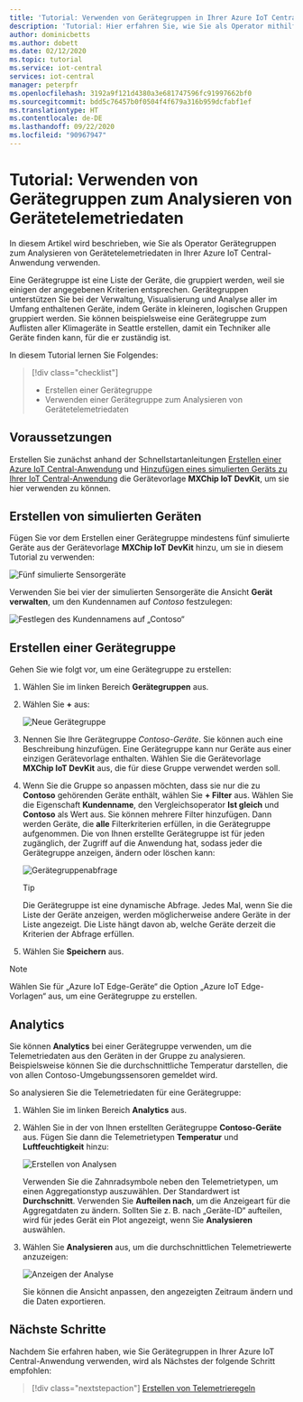 ```yaml
---
title: 'Tutorial: Verwenden von Gerätegruppen in Ihrer Azure IoT Central-Anwendung | Microsoft-Dokumentation'
description: 'Tutorial: Hier erfahren Sie, wie Sie als Operator mithilfe von Gerätegruppen Telemetriedaten von Geräten in Ihrer Azure IoT Central-Anwendung analysieren.'
author: dominicbetts
ms.author: dobett
ms.date: 02/12/2020
ms.topic: tutorial
ms.service: iot-central
services: iot-central
manager: peterpfr
ms.openlocfilehash: 3192a9f121d4380a3e681747596fc91997662bf0
ms.sourcegitcommit: bdd5c76457b0f0504f4f679a316b959dcfabf1ef
ms.translationtype: HT
ms.contentlocale: de-DE
ms.lasthandoff: 09/22/2020
ms.locfileid: "90967947"
---
```

# <a name="tutorial-use-device-groups-to-analyze-device-telemetry"></a>Tutorial: Verwenden von Gerätegruppen zum Analysieren von Gerätetelemetriedaten

In diesem Artikel wird beschrieben, wie Sie als Operator Gerätegruppen zum Analysieren von Gerätetelemetriedaten in Ihrer Azure IoT Central-Anwendung verwenden.

Eine Gerätegruppe ist eine Liste der Geräte, die gruppiert werden, weil sie einigen der angegebenen Kriterien entsprechen. Gerätegruppen unterstützen Sie bei der Verwaltung, Visualisierung und Analyse aller im Umfang enthaltenen Geräte, indem Geräte in kleineren, logischen Gruppen gruppiert werden. Sie können beispielsweise eine Gerätegruppe zum Auflisten aller Klimageräte in Seattle erstellen, damit ein Techniker alle Geräte finden kann, für die er zuständig ist.

In diesem Tutorial lernen Sie Folgendes:

> [!div class="checklist"]
> * Erstellen einer Gerätegruppe
> * Verwenden einer Gerätegruppe zum Analysieren von Gerätetelemetriedaten

## <a name="prerequisites"></a>Voraussetzungen

Erstellen Sie zunächst anhand der Schnellstartanleitungen [Erstellen einer Azure IoT Central-Anwendung](./quick-deploy-iot-central.md) und [Hinzufügen eines simulierten Geräts zu Ihrer IoT Central-Anwendung](./quick-create-simulated-device.md) die Gerätevorlage **MXChip IoT DevKit**, um sie hier verwenden zu können.

## <a name="create-simulated-devices"></a>Erstellen von simulierten Geräten

Fügen Sie vor dem Erstellen einer Gerätegruppe mindestens fünf simulierte Geräte aus der Gerätevorlage **MXChip IoT DevKit** hinzu, um sie in diesem Tutorial zu verwenden:

![Fünf simulierte Sensorgeräte](./media/tutorial-use-device-groups/simulated-devices.png)

Verwenden Sie bei vier der simulierten Sensorgeräte die Ansicht **Gerät verwalten**, um den Kundennamen auf *Contoso* festzulegen:

![Festlegen des Kundennamens auf „Contoso“](./media/tutorial-use-device-groups/customer-name.png)

## <a name="create-a-device-group"></a>Erstellen einer Gerätegruppe

Gehen Sie wie folgt vor, um eine Gerätegruppe zu erstellen:

1. Wählen Sie im linken Bereich **Gerätegruppen** aus.

1. Wählen Sie **+** aus:

    ![Neue Gerätegruppe](media/tutorial-use-device-groups/image1.png)

1. Nennen Sie Ihre Gerätegruppe *Contoso-Geräte*. Sie können auch eine Beschreibung hinzufügen. Eine Gerätegruppe kann nur Geräte aus einer einzigen Gerätevorlage enthalten. Wählen Sie die Gerätevorlage **MXChip IoT DevKit** aus, die für diese Gruppe verwendet werden soll.

1. Wenn Sie die Gruppe so anpassen möchten, dass sie nur die zu **Contoso** gehörenden Geräte enthält, wählen Sie **+ Filter** aus. Wählen Sie die Eigenschaft **Kundenname**, den Vergleichsoperator **Ist gleich** und **Contoso** als Wert aus. Sie können mehrere Filter hinzufügen. Dann werden Geräte, die **alle** Filterkriterien erfüllen, in die Gerätegruppe aufgenommen. Die von Ihnen erstellte Gerätegruppe ist für jeden zugänglich, der Zugriff auf die Anwendung hat, sodass jeder die Gerätegruppe anzeigen, ändern oder löschen kann:

    ![Gerätegruppenabfrage](media/tutorial-use-device-groups/image2.png)

    > [!TIP]
    > Die Gerätegruppe ist eine dynamische Abfrage. Jedes Mal, wenn Sie die Liste der Geräte anzeigen, werden möglicherweise andere Geräte in der Liste angezeigt. Die Liste hängt davon ab, welche Geräte derzeit die Kriterien der Abfrage erfüllen.

1. Wählen Sie **Speichern** aus.

> [!NOTE]
> Wählen Sie für „Azure IoT Edge-Geräte“ die Option „Azure IoT Edge-Vorlagen“ aus, um eine Gerätegruppe zu erstellen.

## <a name="analytics"></a>Analytics

Sie können **Analytics** bei einer Gerätegruppe verwenden, um die Telemetriedaten aus den Geräten in der Gruppe zu analysieren. Beispielsweise können Sie die durchschnittliche Temperatur darstellen, die von allen Contoso-Umgebungssensoren gemeldet wird.

So analysieren Sie die Telemetriedaten für eine Gerätegruppe:

1. Wählen Sie im linken Bereich **Analytics** aus.

1. Wählen Sie in der von Ihnen erstellten Gerätegruppe **Contoso-Geräte** aus. Fügen Sie dann die Telemetrietypen **Temperatur** und **Luftfeuchtigkeit** hinzu:

    ![Erstellen von Analysen](./media/tutorial-use-device-groups/create-analysis.png)

    Verwenden Sie die Zahnradsymbole neben den Telemetrietypen, um einen Aggregationstyp auszuwählen. Der Standardwert ist **Durchschnitt**. Verwenden Sie **Aufteilen nach**, um die Anzeigeart für die Aggregatdaten zu ändern. Sollten Sie z. B. nach „Geräte-ID“ aufteilen, wird für jedes Gerät ein Plot angezeigt, wenn Sie **Analysieren** auswählen.

1. Wählen Sie **Analysieren** aus, um die durchschnittlichen Telemetriewerte anzuzeigen:

    ![Anzeigen der Analyse](./media/tutorial-use-device-groups/view-analysis.png)

    Sie können die Ansicht anpassen, den angezeigten Zeitraum ändern und die Daten exportieren.

## <a name="next-steps"></a>Nächste Schritte

Nachdem Sie erfahren haben, wie Sie Gerätegruppen in Ihrer Azure IoT Central-Anwendung verwenden, wird als Nächstes der folgende Schritt empfohlen:

> [!div class="nextstepaction"]
> [Erstellen von Telemetrieregeln](tutorial-create-telemetry-rules.md)
